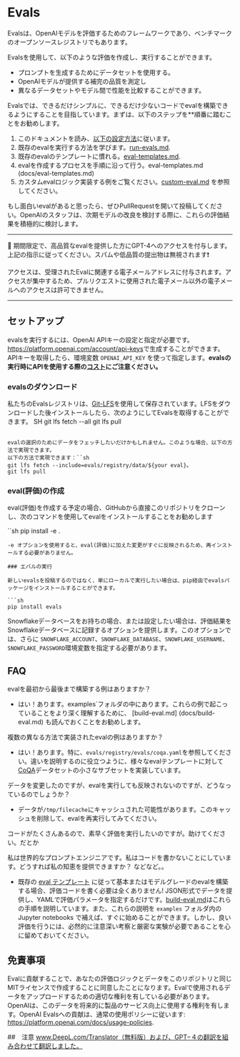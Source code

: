 # Evals 

Evalsは、OpenAIモデルを評価するためのフレームワークであり、ベンチマークのオープンソースレジストリでもあります。

Evalsを使用して、以下のような評価を作成し、実行することができます。
- プロンプトを生成するためにデータセットを使用する。
- OpenAIモデルが提供する補完の品質を測定し
- 異なるデータセットやモデル間で性能を比較することができます。

Evalsでは、できるだけシンプルに、できるだけ少ないコードでevalを構築できるようにすることを目指しています。まずは、以下のステップを**順番に踏むことをお勧めします。
1. このドキュメントを読み、[以下の設定方法](README.md#Setup)に従います。
2. 既存のevalを実行する方法を学びます。[run-evals.md](docs/run-evals.md).
3. 既存のevalのテンプレートに慣れる。[eval-templates.md](docs/eval-templates.md).
4. evalを作成するプロセスを手順に沿って行う。eval-templates.md (docs/eval-templates.md)
5. カスタムevalロジック実装する例をご覧ください。[custom-eval.md](docs/custom-eval.md) を参照してください。

もし面白いevalがあると思ったら、ぜひPullRequestを開いて投稿してください。OpenAIのスタッフは、次期モデルの改良を検討する際に、これらの評価結果を積極的に検討します。

____________________
🚨 期間限定で、高品質なevalを提供した方にGPT-4へのアクセスを付与します。上記の指示に従ってください。スパムや低品質の提出物は無視されます❗️

アクセスは、受理されたEvalに関連する電子メールアドレスに付与されます。アクセスが集中するため、プルリクエストに使用された電子メール以外の電子メールへのアクセスは許可できません。
____________________

## セットアップ

evalsを実行するには、OpenAI APIキーの設定と指定が必要です。<https://platform.openai.com/account/api-keys>で生成することができます。APIキーを取得したら、環境変数 `OPENAI_API_KEY` を使って指定します。**evalsの実行時にAPIを使用する際の[コスト](https://openai.com/pricing)にご注意ください。**

### evalsのダウンロード

私たちのEvalsレジストリは、[Git-LFS](https://git-lfs.com/)を使用して保存されています。LFSをダウンロードした後インストールしたら、次のようにしてEvalsを取得することができます。
SH
git lfs fetch --all
git lfs pull
```

evalの選択のためにデータをフェッチしたいだけかもしれません。このような場合、以下の方法で実現できます。
以下の方法で実現できます：``sh
git lfs fetch --include=evals/registry/data/${your eval}。
git lfs pull
```

### eval(評価)の作成
eval(評価)を作成する予定の場合、GitHubから直接このリポジトリをクローンし、次のコマンドを使用してevalをインストールすることをお勧めします

``sh
pip install -e .
```
-e オプションを使用すると、eval(評価)に加えた変更がすぐに反映されるため、再インストールする必要がありません。

### エバルの実行

新しいevalsを投稿するのではなく、単にローカルで実行したい場合は、pip経由でevalsパッケージをインストールすることができます。

```sh
pip install evals
```

Snowflakeデータベースをお持ちの場合、または設定したい場合は、評価結果をSnowflakeデータベースに記録するオプションを提供します。このオプションでは、さらに `SNOWFLAKE_ACCOUNT`、`SNOWFLAKE_DATABASE`、`SNOWFLAKE_USERNAME`、`SNOWFLAKE_PASSWORD`環境変数を指定する必要があります。

## FAQ

evalを最初から最後まで構築する例はありますか？

- はい！あります。examples`フォルダの中にあります。これらの例で起こっていることをより深く理解するために、 [build-eval.md] (docs/build-eval.md) も読んでおくことをお勧めします。

複数の異なる方法で実装されたevalの例はありますか？

- はい！あります。特に、`evals/registry/evals/coqa.yaml`を参照してください。違いを説明するのに役立つように、様々なevalテンプレートに対して[CoQA](https://stanfordnlp.github.io/coqa/)データセットの小さなサブセットを実装しています。

データを変更したのですが、evalを実行しても反映されないのですが、どうなっているのでしょうか？

- データが`/tmp/filecache`にキャッシュされた可能性があります。このキャッシュを削除して、evalを再実行してみてください。

コードがたくさんあるので、素早く評価を実行したいのですが。助けてください。だとか

私は世界的なプロンプトエンジニアです。私はコードを書かないことにしています。どうすれば私の知恵を提供できますか？
などなど。。

- 既存の [eval テンプレート](docs/eval-templates.md) に従って基本またはモデルグレードのevalを構築する場合、評価コードを書く必要は全くありません! JSON形式でデータを提供し、YAMLで評価パラメータを指定するだけです。[build-eval.md](docs/build-eval.md)はこれらの手順を説明しています。また、これらの説明を `examples` フォルダ内の Jupyter notebooks で補えば、すぐに始めることができます。しかし、良い評価を行うには、必然的に注意深い考察と厳密な実験が必要であることを心に留めておいてください。

## 免責事項

Evalに貢献することで、あなたの評価ロジックとデータをこのリポジトリと同じMITライセンスで作成することに同意したことになります。Evalで使用されるデータをアップロードするための適切な権利を有している必要があります。OpenAIは、このデータを将来的に製品のサービス向上に使用する権利を有します。OpenAI Evalsへの貢献は、通常の使用ポリシーに従います: https://platform.openai.com/docs/usage-policies.

##　注意
www.DeepL.com/Translator（無料版）および、GPT−４の翻訳を組み合わせて翻訳しました。